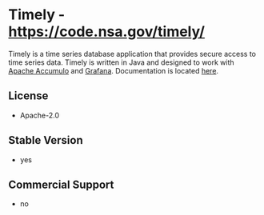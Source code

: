 # Timely - https://code.nsa.gov/timely/

Timely is a time series database application that provides secure access to time series data. Timely is written in Java and designed to work with [Apache Accumulo](https://accumulo.apache.org/) and [Grafana](https://www.grafana.com). Documentation is located [here](https://nationalsecurityagency.github.io/timely/).

## License
- Apache-2.0

## Stable Version
- yes

## Commercial Support
- no


